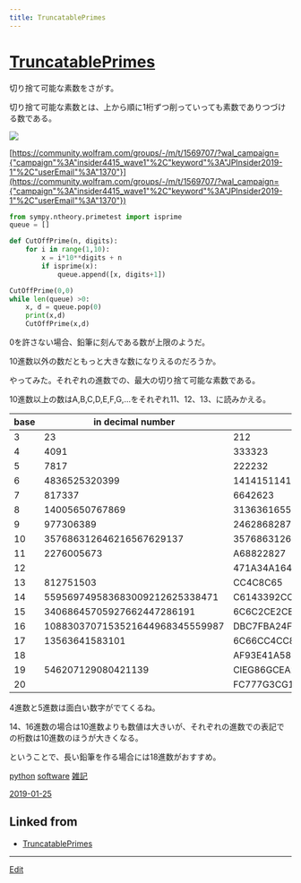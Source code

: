 ```yaml
---
title: TruncatablePrimes
---
```

# [TruncatablePrimes](/TruncatablePrimes)

切り捨て可能な素数をさがす。

切り捨て可能な素数とは、上から順に1桁ずつ削っていっても素数でありつづける数である。

![](https://i.gyazo.com/f7579232b43d580e0900c4f0b7d5cd17.png)

[https://community.wolfram.com/groups/-/m/t/1569707/?wal_campaign={"campaign"%3A"insider4415_wave1"%2C"keyword"%3A"JPInsider2019-1"%2C"userEmail"%3A"1370"}](https://community.wolfram.com/groups/-/m/t/1569707/?wal_campaign={"campaign"%3A"insider4415_wave1"%2C"keyword"%3A"JPInsider2019-1"%2C"userEmail"%3A"1370"})


```python
from sympy.ntheory.primetest import isprime
queue = []

def CutOffPrime(n, digits):
    for i in range(1,10):
        x = i*10**digits + n
        if isprime(x):
            queue.append([x, digits+1])

CutOffPrime(0,0)
while len(queue) >0:
    x, d = queue.pop(0)
    print(x,d)
    CutOffPrime(x,d)
```

0を許さない場合、鉛筆に刻んである数が上限のようだ。

10進数以外の数だともっと大きな数になりえるのだろうか。



やってみた。それぞれの進数での、最大の切り捨て可能な素数である。

10進数以上の数はA,B,C,D,E,F,G,...をそれぞれ11、12、13、に読みかえる。



|base|in decimal number|in n-ary number|
|-|-|-|
|3 | 23 | 212|
|4 | 4091 | 333323|
|5 | 7817 | 222232|
|6 | 4836525320399 | 14141511414451435|
|7 | 817337 | 6642623|
|8 | 14005650767869 | 313636165537775|
|9 | 977306389 | 2462868287|
|10 | 357686312646216567629137 | 357686312646216567629137|
|11 | 2276005673 | A68822827|
|12 |  | 471A34A164259BA16B324AB8A32B7817|
|13 | 812751503 | CC4C8C65|
|14 | 559569749583683009212625338471 | C6143392CCBB3D11AC22CC5543|
|15 | 34068645705927662447286191 | 6C6C2CE2CEEEA4826E642B|
|16 | 1088303707153521644968345559987 | DBC7FBA24FE6AEC462ABF63B3|
|17 | 13563641583101 | 6C66CC4CC83|
|18 |  | AF93E41A586HE75A7HHAAB7HE12FG79992GA7741B3D|
|19 | 546207129080421139 | CIEG86GCEA2C6H|
|20 |  | FC777G3CG1FIDI9I31IE5FFB379C7A3F6EFID|

4進数と5進数は面白い数字がでてくるね。

14、16進数の場合は10進数よりも数値は大きいが、それぞれの進数での表記での桁数は10進数のほうが大きくなる。



ということで、長い鉛筆を作る場合には18進数がおすすめ。

[python](/python) [software](/software) [雑記](/雑記)

[2019-01-25](/2019-01-25)


## Linked from

* [TruncatablePrimes](/TruncatablePrimes)


----

[Edit](https://github.com/vitroid/vitroid.github.io/edit/master/MD/TruncatablePrimes.md)


